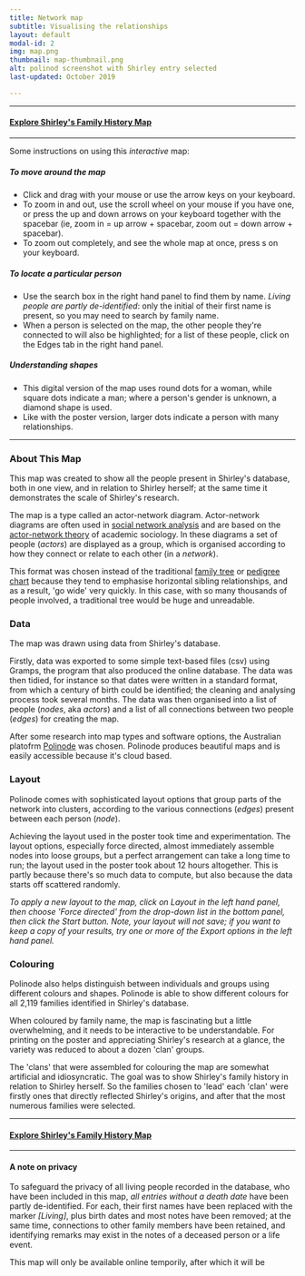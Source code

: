 ```yaml
---
title: Network map
subtitle: Visualising the relationships
layout: default
modal-id: 2
img: map.png
thumbnail: map-thumbnail.png
alt: polinod screenshot with Shirley entry selected
last-updated: October 2019

---
```


***
#### [Explore Shirley's Family History Map](https://app.polinode.com/networks/explore/5d74c5e2140abb00136833a0/5d9320eb22c49000130f0db6)
***

Some instructions on using this *interactive* map:
##### To move around the map
* Click and drag with your mouse or use the arrow keys on your keyboard.
* To zoom in and out, use the scroll wheel on your mouse if you have one, or press the up and down arrows on your keyboard together with the spacebar (ie, zoom in = up arrow + spacebar, zoom out = down arrow + spacebar). 
* To zoom out completely, and see the whole map at once, press s on your keyboard.
##### To locate a particular person
* Use the search box in the right hand panel to find them by name. *Living people are partly de-identified*: only the initial of their first name is present, so you may need to search by family name.
* When a person is selected on the map, the other people they're connected to will also be highlighted; for a list of these people, click on the Edges tab in the right hand panel.
##### Understanding shapes
* This digital version of the map uses round dots for a woman, while square dots indicate a man; where a person's gender is unknown, a diamond shape is used.
* Like with the poster version, larger dots indicate a person with many relationships.

---

### About This Map

This map was created to show all the people present in Shirley's database, both in one view, and in relation to Shirley herself; at the same time it demonstrates the scale of Shirley's research.

The map is a type called an actor-network diagram. Actor-network diagrams are often used in [social network analysis](https://en.wikipedia.org/wiki/Social_network_analysis) and are based on the [actor-network theory](https://en.wikipedia.org/wiki/Actor%E2%80%93network_theory) of academic sociology. In these diagrams a set of people (*actors*) are displayed as a group, which is organised according to how they connect or relate to each other (in a *network*).

This format was chosen instead of the traditional [family tree](https://en.wikipedia.org/wiki/Family_tree) or [pedigree chart](https://en.wikipedia.org/wiki/Pedigree_chart) because they tend to emphasise horizontal sibling relationships, and as a result, 'go wide' very quickly. In this case, with so many thousands of people involved, a traditional tree would be huge and unreadable.

### Data

The map was drawn using data from Shirley's database. 

Firstly, data was exported to some simple text-based files (csv) using Gramps, the program that also produced the online database. The data was then tidied, for instance so that dates were written in a standard format, from which a century of birth could be identified; the cleaning and analysing process took several months. The data was then organised into a list of people (*nodes*, aka *actors*) and a list of all connections between two people (*edges*) for creating the map. 

After some research into map types and software options, the Australian platofrm [Polinode](https://polinode.com/) was chosen. Polinode produces beautiful maps and is easily accessible because it's cloud based. 

### Layout

Polinode comes with sophisticated layout options that group parts of the network into clusters, according to the various connections (*edges*) present between each person (*node*). 

Achieving the layout used in the poster took time and experimentation. The layout options, especially force directed, almost immediately assemble nodes into loose groups, but a perfect arrangement can take a long time to run; the layout used in the poster took about 12 hours altogether. This is partly because there's so much data to compute, but also because the data starts off scattered randomly.

*To apply a new layout to the map, click on Layout in the left hand panel, then choose 'Force directed' from the drop-down list in the bottom panel, then click the Start button. Note, your layout will not save; if you want to keep a copy of your results, try one or more of the Export options in the left hand panel.* 

### Colouring

Polinode also helps distinguish between individuals and groups using different colours and shapes. Polinode is able to show different colours for all 2,119 families identified in Shirley's database. 

When coloured by family name, the map is fascinating but a little overwhelming, and it needs to be interactive to be understandable. For printing on the poster and appreciating Shirley's research at a glance, the variety was reduced to about a dozen 'clan' groups. 

The 'clans' that were assembled for colouring the map are somewhat artificial and idiosyncratic. The goal was to show Shirley's family history in relation to Shirley herself. So the families chosen to 'lead' each 'clan' were firstly ones that directly reflected Shirley's origins, and after that the most numerous families were selected.

***
#### [Explore Shirley's Family History Map](https://app.polinode.com/networks/explore/5d74c5e2140abb00136833a0/5d9320eb22c49000130f0db6)
***


#### A note on privacy

To safeguard the privacy of all living people recorded in the database, who have been included in this map, *all entries without a death date* have been partly de-identified. For each, their first names have been replaced with the marker *[Living]*, plus birth dates and most notes have been removed; at the same time, connections to other family members have been retained, and identifying remarks may exist in the notes of a deceased person or a life event. 

This map will only be available online temporily, after which it will be 

